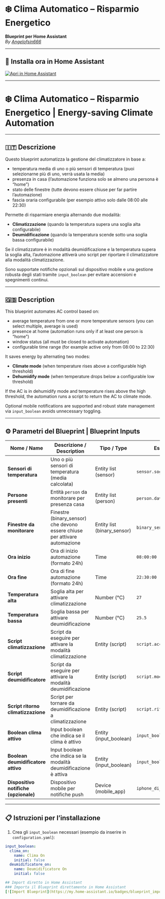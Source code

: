 # ❄️ Clima Automatico – Risparmio Energetico  
**Blueprint per Home Assistant**  
_By [Angelofsin666](https://github.com/Angelofsin666)_

---

## 📲 Installa ora in Home Assistant

[![Apri in Home Assistant](https://my.home-assistant.io/badges/blueprint.svg)](https://my.home-assistant.io/redirect/blueprint_import?blueprint_url=https://github.com/Angelofsin666/Climate-Pro/raw/main/blueprint.yaml)

---



# ❄️ Clima Automatico – Risparmio Energetico | Energy-saving Climate Automation

---

## 🇮🇹 Descrizione

Questo blueprint automatizza la gestione del climatizzatore in base a:

- temperatura media di uno o più sensori di temperatura (puoi selezionarne più di uno, verrà usata la media)  
- presenza in casa (l’automazione funziona solo se almeno una persona è “home”)  
- stato delle finestre (tutte devono essere chiuse per far partire l’automazione)  
- fascia oraria configurabile (per esempio attivo solo dalle 08:00 alle 22:30)  

Permette di risparmiare energia alternando due modalità:

- **Climatizzazione** (quando la temperatura supera una soglia alta configurabile)  
- **Deumidificazione** (quando la temperatura scende sotto una soglia bassa configurabile)  

Se il climatizzatore è in modalità deumidificazione e la temperatura supera la soglia alta, l’automazione attiverà uno script per riportare il climatizzatore alla modalità climatizzazione.

Sono supportate notifiche opzionali sul dispositivo mobile e una gestione robusta degli stati tramite `input_boolean` per evitare accensioni e spegnimenti continui.

---

## 🇬🇧 Description

This blueprint automates AC control based on:

- average temperature from one or more temperature sensors (you can select multiple, average is used)  
- presence at home (automation runs only if at least one person is “home”)  
- window status (all must be closed to activate automation)  
- configurable time range (for example active only from 08:00 to 22:30)  

It saves energy by alternating two modes:

- **Climate mode** (when temperature rises above a configurable high threshold)  
- **Dehumidify mode** (when temperature drops below a configurable low threshold)  

If the AC is in dehumidify mode and temperature rises above the high threshold, the automation runs a script to return the AC to climate mode.

Optional mobile notifications are supported and robust state management via `input_boolean` avoids unnecessary toggling.

---

## ⚙️ Parametri del Blueprint | Blueprint Inputs

| Nome / Name                  | Descrizione / Description                                                    | Tipo / Type         | Esempio / Example                |
|-----------------------------|-----------------------------------------------------------------------------|---------------------|---------------------------------|
| **Sensori di temperatura**   | Uno o più sensori di temperatura (media calcolata)                          | Entity list (sensor) | `sensor.soggiorno_temp`          |
| **Persone presenti**          | Entità `person` da monitorare per presenza casa                             | Entity list (person) | `person.davide`, `person.chiara` |
| **Finestre da monitorare**    | Finestre (binary_sensor) che devono essere chiuse per attivare automazione  | Entity list (binary_sensor) | `binary_sensor.finestra_ingresso` |
| **Ora inizio**                | Ora di inizio automazione (formato 24h)                                   | Time                | `08:00:00`                      |
| **Ora fine**                  | Ora di fine automazione (formato 24h)                                     | Time                | `22:30:00`                     |
| **Temperatura alta**          | Soglia alta per attivare climatizzazione                                  | Number (°C)         | `27`                            |
| **Temperatura bassa**         | Soglia bassa per attivare deumidificazione                               | Number (°C)         | `25.5`                          |
| **Script climatizzazione**    | Script da eseguire per attivare la modalità climatizzazione                | Entity (script)     | `script.accendi_clima_pt`        |
| **Script deumidificatore**    | Script da eseguire per attivare la modalità deumidificazione               | Entity (script)     | `script.modalita_deumidificatore`|
| **Script ritorno climatizzazione** | Script per tornare da deumidificazione a climatizzazione              | Entity (script)     | `script.ritorno_climatizzazione`|
| **Boolean clima attivo**      | Input boolean che indica se il clima è attivo                             | Entity (input_boolean) | `input_boolean.clima_on`          |
| **Boolean deumidificatore attivo** | Input boolean che indica se la modalità deumidificazione è attiva      | Entity (input_boolean) | `input_boolean.deumidificatore_on`|
| **Dispositivo notifiche (opzionale)** | Dispositivo mobile per notifiche push                                 | Device (mobile_app) | `iphone_di_davide`               |

---

## 📋 Istruzioni per l’installazione

1. Crea gli `input_boolean` necessari (esempio da inserire in `configuration.yaml`):

```yaml
input_boolean:
  clima_on:
    name: Clima On
    initial: false
  deumidificatore_on:
    name: Deumidificatore On
    initial: false

## Import diretto in Home Assistant
### Importa il Blueprint direttamente in Home Assistant
[![Import Blueprint](https://my.home-assistant.io/badges/blueprint_import.svg)](https://my.home-assistant.io/redirect/blueprint_import/?blueprint_url=https://raw.githubusercontent.com/Angelofsin666/ClimatePro/main/ClimatePro.yaml)
